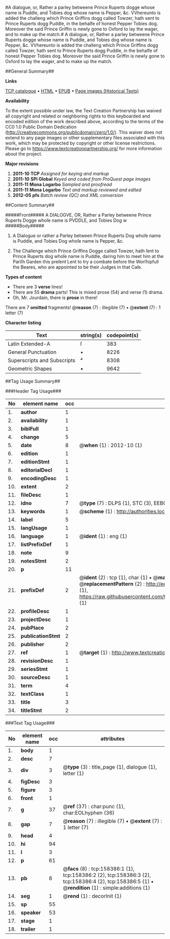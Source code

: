 #A dialogue, or, Rather a parley betweene Prince Ruperts dogge whose name is Puddle, and Tobies dog whose name is Pepper, &c. VVhereunto is added the challeng which Prince Griffins dogg called Towzer, hath sent to Prince Ruperts dogg Puddle, in the behalfe of honest Pepper Tobies dog. Moreover the said Prince Griffin is newly gone to Oxford to lay the wager, and to make up the match.#
A dialogue, or, Rather a parley betweene Prince Ruperts dogge whose name is Puddle, and Tobies dog whose name is Pepper, &c. VVhereunto is added the challeng which Prince Griffins dogg called Towzer, hath sent to Prince Ruperts dogg Puddle, in the behalfe of honest Pepper Tobies dog. Moreover the said Prince Griffin is newly gone to Oxford to lay the wager, and to make up the match.

##General Summary##

**Links**

[TCP catalogue](http://www.ota.ox.ac.uk/tcp/)  • 
[HTML](http://tei.it.ox.ac.uk/tcp/Texts-HTML/free/A81/A81443.html)  • 
[EPUB](http://tei.it.ox.ac.uk/tcp/Texts-EPUB/free/A81/A81443.epub) • 
[Page images (Historical Texts)](https://historicaltexts.jisc.ac.uk/eebo-99860539e)

**Availability**

To the extent possible under law, the Text Creation Partnership has waived all copyright and related or neighboring rights to this keyboarded and encoded edition of the work described above, according to the terms of the CC0 1.0 Public Domain Dedication (http://creativecommons.org/publicdomain/zero/1.0/). This waiver does not extend to any page images or other supplementary files associated with this work, which may be protected by copyright or other license restrictions. Please go to https://www.textcreationpartnership.org/ for more information about the project.

**Major revisions**

1. __2011-10__ __TCP__ *Assigned for keying and markup*
1. __2011-10__ __SPi Global__ *Keyed and coded from ProQuest page images*
1. __2011-11__ __Mona Logarbo__ *Sampled and proofread*
1. __2011-11__ __Mona Logarbo__ *Text and markup reviewed and edited*
1. __2012-05__ __pfs__ *Batch review (QC) and XML conversion*

##Content Summary##

#####Front#####
A DIALOGVE, OR, Rather a Parley betweene Prince Ruperts Dogge whoſe name is PVDDLE, and Tobies Dog w
#####Body#####

1. A Dialogue or rather a Parley between Prince Ruperts Dog whoſe name is Puddle, and Tobies Dog whoſe name is Pepper, &c.

1. The Challenge which Prince Griffins Dogge called Towzer, hath ſent to Prince Ruperts dog whoſe name is Puddle, daring him to meet him at the Pariſh Garden this preſent Lent to try a combate before the Worſhipfull the Beares, who are appointed to be their Judges in that Caſe.

**Types of content**

  * There are 3 **verse** lines!
  * There are 55 **drama** parts! This is mixed prose (54) and verse (1) drama.
  * Oh, Mr. Jourdain, there is **prose** in there!

There are 7 **omitted** fragments! 
 @__reason__ (7) : illegible (7)  •  @__extent__ (7) : 1 letter (7)

**Character listing**


|Text|string(s)|codepoint(s)|
|---|---|---|
|Latin Extended-A|ſ|383|
|General Punctuation|•|8226|
|Superscripts             and Subscripts|⁴|8308|
|Geometric Shapes|▪|9642|

##Tag Usage Summary##

###Header Tag Usage###

|No|element name|occ|attributes|
|---|---|---|---|
|1.|__author__|1||
|2.|__availability__|1||
|3.|__biblFull__|1||
|4.|__change__|5||
|5.|__date__|8| @__when__ (1) : 2012-10 (1)|
|6.|__edition__|1||
|7.|__editionStmt__|1||
|8.|__editorialDecl__|1||
|9.|__encodingDesc__|1||
|10.|__extent__|2||
|11.|__fileDesc__|1||
|12.|__idno__|7| @__type__ (7) : DLPS (1), STC (3), EEBO-CITATION (1), PROQUEST (1), VID (1)|
|13.|__keywords__|1| @__scheme__ (1) : http://authorities.loc.gov/ (1)|
|14.|__label__|5||
|15.|__langUsage__|1||
|16.|__language__|1| @__ident__ (1) : eng (1)|
|17.|__listPrefixDef__|1||
|18.|__note__|9||
|19.|__notesStmt__|2||
|20.|__p__|11||
|21.|__prefixDef__|2| @__ident__ (2) : tcp (1), char (1)  •  @__matchPattern__ (2) : ([0-9\-]+):([0-9IVX]+) (1), (.+) (1)  •  @__replacementPattern__ (2) : http://eebo.chadwyck.com/downloadtiff?vid=$1&page=$2 (1), https://raw.githubusercontent.com/textcreationpartnership/Texts/master/tcpchars.xml#$1 (1)|
|22.|__profileDesc__|1||
|23.|__projectDesc__|1||
|24.|__pubPlace__|2||
|25.|__publicationStmt__|2||
|26.|__publisher__|2||
|27.|__ref__|1| @__target__ (1) : http://www.textcreationpartnership.org/docs/. (1)|
|28.|__revisionDesc__|1||
|29.|__seriesStmt__|1||
|30.|__sourceDesc__|1||
|31.|__term__|4||
|32.|__textClass__|1||
|33.|__title__|3||
|34.|__titleStmt__|2||


###Text Tag Usage###

|No|element name|occ|attributes|
|---|---|---|---|
|1.|__body__|1||
|2.|__desc__|7||
|3.|__div__|3| @__type__ (3) : title_page (1), dialogue (1), letter (1)|
|4.|__figDesc__|3||
|5.|__figure__|3||
|6.|__front__|1||
|7.|__g__|37| @__ref__ (37) : char:punc (1), char:EOLhyphen (36)|
|8.|__gap__|7| @__reason__ (7) : illegible (7)  •  @__extent__ (7) : 1 letter (7)|
|9.|__head__|4||
|10.|__hi__|94||
|11.|__l__|3||
|12.|__p__|61||
|13.|__pb__|8| @__facs__ (8) : tcp:158386:1 (1), tcp:158386:2 (2), tcp:158386:3 (2), tcp:158386:4 (2), tcp:158386:5 (1)  •  @__rendition__ (1) : simple:additions (1)|
|14.|__seg__|1| @__rend__ (1) : decorInit (1)|
|15.|__sp__|55||
|16.|__speaker__|53||
|17.|__stage__|1||
|18.|__trailer__|1||

